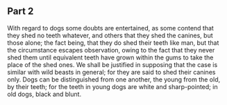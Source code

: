 ## Part 2

With regard to dogs some doubts are entertained, as some contend that they shed no teeth whatever, and others that they shed the canines, but those alone; the fact being, that they do shed their teeth like man, but that the circumstance escapes observation, owing to the fact that they never shed them until equivalent teeth have grown within the gums to take the place of the shed ones.
We shall be justified in supposing that the case is similar with wild beasts in general; for they are said to shed their canines only.
Dogs can be distinguished from one another, the young from the old, by their teeth; for the teeth in young dogs are white and sharp-pointed; in old dogs, black and blunt.

